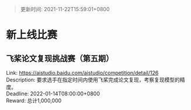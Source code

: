 > 更新时间: 2021-11-22T15:59:01+0800 

# 新上线比赛


## 飞桨论文复现挑战赛（第五期）
Link: https://aistudio.baidu.com/aistudio/competition/detail/126  
Description: 要求选手在指定时间内使用飞桨完成论文复现，考察复现模型的精度。  
Deadline: 2022-01-14T08:00:00+0800  
Reward: 总计1,000,000  

